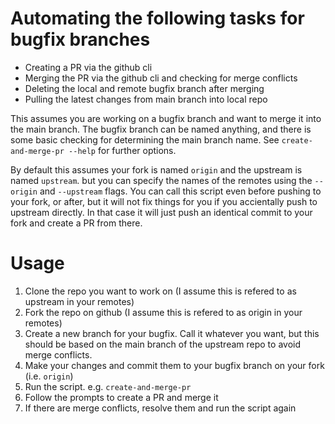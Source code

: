 # Automating the following tasks for bugfix branches
- Creating a PR via the github cli
- Merging the PR via the github cli and checking for merge conflicts
- Deleting the local and remote bugfix branch after merging
- Pulling the latest changes from main branch into local repo

This assumes you are working on a bugfix branch and want to merge it into the main branch.
The bugfix branch can be named anything, and there is some basic checking for determining the main branch name.
See `create-and-merge-pr --help` for further options.

By default this assumes your fork is named `origin` and the upstream is named `upstream`. but you can specify the names of the remotes using the `--origin` and `--upstream` flags.
You can call this script even before pushing to your fork, or after, but it will not fix things for you if you accientally push to upstream directly. In that case it will just push an identical commit to your fork and create a PR from there.

# Usage
1. Clone the repo you want to work on (I assume this is refered to as upstream in your remotes)
2. Fork the repo on github (I assume this is refered to as origin in your remotes)
3. Create a new branch for your bugfix. Call it whatever you want, but this should be based on the main branch of the upstream repo to avoid merge conflicts.
4. Make your changes and commit them to your bugfix branch on your fork (i.e. `origin`)
5. Run the script. e.g. `create-and-merge-pr`
6. Follow the prompts to create a PR and merge it
7. If there are merge conflicts, resolve them and run the script again
